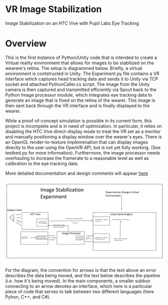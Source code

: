 # VR Image Stabilization
 Image Stabilization on an HTC Vive with Pupil Labs Eye Tracking


# Overview
This is the first instance of Python/Unity code that is intended to create a Virtual reality environment that allows for 
images to be stabilized on the wearere's retina.  The setup is diagrammed below. Briefly, a virtual environment is contstructed in Unity. The Experiment.py file contains a VR interface which captures head tracking data and sends it to Unity via TCP socket and attached PythonCaller.cs script. The image from the Unity camera is then captured and transmitted efficiently via Spout back to the Python Image processor module, which integrates eye tracking data to generate an image that is fixed on the retina of the wearer.
This image is then sent back through the VR interface and is finally displayed to the wearer. 

While a proof-of-concept simulation is possible in its current form, this project is incomplete and is in need of optimization. In particular, it relies on disabling the HTC Vive direct-display mode to treat the VR set as a monitor and manually positioning a display window over the wearer's eyes. There is an OpenGL render-to-texture implemenation that can display images directly to the user using the OpenVR API, but is not yet fully working. (See testbed.py for more information). Furthermore, the image processor needs overhauling to increase the framerate to a reasonable level as well as calibration to the eye tracking data. 

More detailed documentation and design comments will appear [here](https://docs.google.com/document/d/1Ki6IuGK9N-1hKzY6k1F9XGJD39YDePJ7ViyLEE8u380/edit?usp=sharing)


![Overview](overview.png)

For the diagram, the convention for arrows is that the text above an error describes the data being moved, and the text below describes the pipeline (i.e. how it's being moved).  In the main components, a smaller subbox connecting to an arrow denotes an interface, which here is a particular piece of code that serves to talk between two different languages (here Pyhon, C++, and C#).
